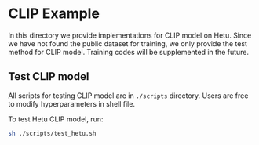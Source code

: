 # CLIP Example
In this directory we provide implementations for CLIP model on Hetu. Since we have not found the public dataset for training, we only provide the test method for CLIP model. Training codes will be supplemented in the future.

## Test CLIP model
All scripts for testing CLIP model are in `./scripts` directory. Users are free to modify hyperparameters in shell file.

To test Hetu CLIP model, run:
```bash
sh ./scripts/test_hetu.sh 
```
